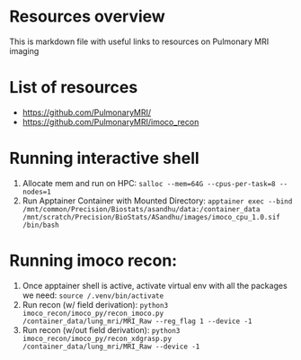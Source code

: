 # Resources overview

This is markdown file with useful links to resources on Pulmonary MRI imaging 

# List of resources 
- https://github.com/PulmonaryMRI/
- https://github.com/PulmonaryMRI/imoco_recon


# Running interactive shell 

1. Allocate mem and run on HPC: `salloc --mem=64G --cpus-per-task=8 --nodes=1`
2. Run Apptainer Container with Mounted Directory: `apptainer exec --bind /mnt/common/Precision/Biostats/asandhu/data:/container_data /mnt/scratch/Precision/BioStats/ASandhu/images/imoco_cpu_1.0.sif /bin/bash`


# Running imoco recon: 

1. Once apptainer shell is active, activate virtual env with all the packages we need: `source /.venv/bin/activate`
2. Run recon (w/ field derivation): `python3 imoco_recon/imoco_py/recon_imoco.py /container_data/lung_mri/MRI_Raw --reg_flag 1 --device -1`
3. Run recon (w/out field derivation): `python3 imoco_recon/imoco_py/recon_xdgrasp.py /container_data/lung_mri/MRI_Raw --device -1`

